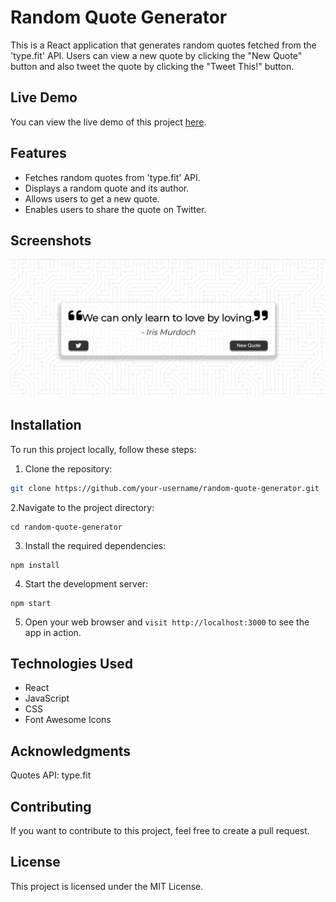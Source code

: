 # Random Quote Generator

This is a React application that generates random quotes fetched from the 'type.fit' API. Users can view a new quote by clicking the "New Quote" button and also tweet the quote by clicking the "Tweet This!" button.

## Live Demo

You can view the live demo of this project [here](https://master--moonlit-donut-7e8c15.netlify.app/).

## Features

- Fetches random quotes from 'type.fit' API.
- Displays a random quote and its author.
- Allows users to get a new quote.
- Enables users to share the quote on Twitter.

## Screenshots

![App Screenshot](https://github.com/Vishalkr17/quote-gen-reactApp/blob/master/quotegenerator.jpg?raw=true)

## Installation

To run this project locally, follow these steps:

1. Clone the repository:
```bash
git clone https://github.com/your-username/random-quote-generator.git
```

2.Navigate to the project directory:
``` 
cd random-quote-generator
```
3. Install the required dependencies:
```
npm install 
```

4. Start the development server:
```
npm start

```
5. Open your web browser and ```visit http://localhost:3000``` to see the app in action.

## Technologies Used
- React
- JavaScript
- CSS
- Font Awesome Icons

## Acknowledgments
Quotes API: type.fit

## Contributing
If you want to contribute to this project, feel free to create a pull request.

## License
This project is licensed under the MIT License.
